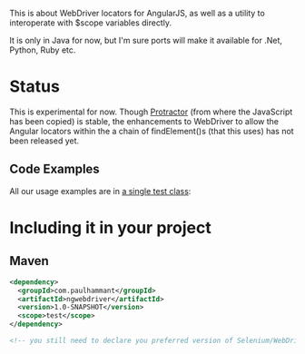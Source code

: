 This is about WebDriver locators for AngularJS, as well as a utility to interoperate with $scope variables directly.

It is only in Java for now, but I'm sure ports will make it available for .Net, Python, Ruby etc.

# Status

This is experimental for now. Though [Protractor](https://github.com/angular/protractor) (from where the JavaScript has been copied) is stable, the enhancements to WebDriver to allow the Angular locators within the a chain of findElement()s (that this uses) has not been released yet. 

## Code Examples

All our usage examples are in [a single test class](https://github.com/paul-hammant/ngWebDriver/blob/master/src/test/java/com/paulhammant/ngwebdriver/AngularAndWebDriverTest.java): 

# Including it in your project

## Maven

```xml
<dependency>
  <groupId>com.paulhammant</groupId>
  <artifactId>ngwebdriver</artifactId>
  <version>1.0-SNAPSHOT</version>
  <scope>test</scope>
</dependency>

<!-- you still need to declare you preferred version of Selenium/WebDriver 2.36 or above -->
```

